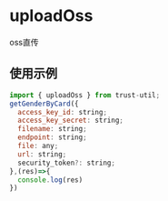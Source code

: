 # uploadOss

oss直传

## 使用示例

```javascript
import { uploadOss } from trust-util;
getGenderByCard({
  access_key_id: string;
  access_key_secret: string;
  filename: string;
  endpoint: string;
  file: any;
  url: string;
  security_token?: string;
},(res)=>{
  console.log(res)
})
```
